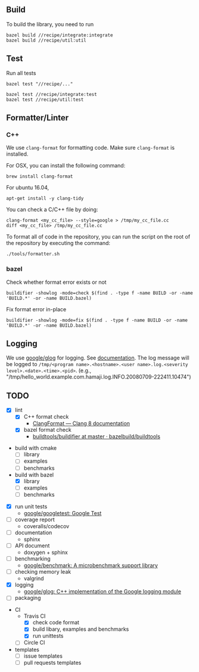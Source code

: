 ## Build
To build the library, you need to run

```
bazel build //recipe/integrate:integrate
bazel build //recipe/util:util
```

## Test
Run all tests

```
bazel test "//recipe/..."
```

```
bazel test //recipe/integrate:test
bazel test //recipe/util:test
```

## Formatter/Linter

### C++
We use `clang-format` for formatting code.
Make sure `clang-format` is installed.

For OSX, you can install the following command:

```
brew install clang-format
```

For ubuntu 16.04,

```
apt-get install -y clang-tidy
```

You can check a C/C++ file by doing:

```
clang-format <my_cc_file> --style=google > /tmp/my_cc_file.cc
diff <my_cc_file> /tmp/my_cc_file.cc
```

To format all of code in the repository, you can run the script on the root of the repository by executing the command:

```
./tools/formatter.sh
```

### bazel
Check whether format error exists or not

```
buildifier -showlog -mode=check $(find . -type f -name BUILD -or -name 'BUILD.*' -or -name BUILD.bazel)
```

Fix format error in-place

```
buildifier -showlog -mode=fix $(find . -type f -name BUILD -or -name 'BUILD.*' -or -name BUILD.bazel)
```

## Logging
We use [google/glog](https://github.com/google/glog) for logging. See [documentation](http://rpg.ifi.uzh.ch/docs/glog.html).
The log message will be logged to `/tmp/<program name>.<hostname>.<user name>.log.<severity level>.<date>.<time>.<pid>`. (e.g., "/tmp/hello_world.example.com.hamaji.log.INFO.20080709-222411.10474")

## TODO

* [x] lint
    * [x] C++ format check
        * [ClangFormat — Clang 8 documentation](https://clang.llvm.org/docs/ClangFormat.html)
    * [x] bazel format check
        * [buildtools/buildifier at master · bazelbuild/buildtools](https://github.com/bazelbuild/buildtools/tree/master/buildifier)
* build with cmake
    * [ ] library
    * [ ] examples
    * [ ] benchmarks
* build with bazel
    * [x] library
    * [ ] examples
    * [ ] benchmarks
* [x] run unit tests
    * [google/googletest: Google Test](https://github.com/google/googletest)
* [ ] coverage report
    * coveralls/codecov
* [ ] documentation
    * sphinx
* [ ] API document
    * doxygen + sphinx
* [ ] benchmarking
    * [google/benchmark: A microbenchmark support library](https://github.com/google/benchmark)
* [ ] checking memory leak
    * valgrind
* [x] logging
    * [google/glog: C\+\+ implementation of the Google logging module](https://github.com/google/glog)
* [ ] packaging
* CI
    * Travis CI
        * [x] check code format
        * [x] build libary, examples and benchmarks
        * [x] run unittests
    * [ ] Circle CI
* templates
    * [ ] issue templates
    * [ ] pull requests templates
